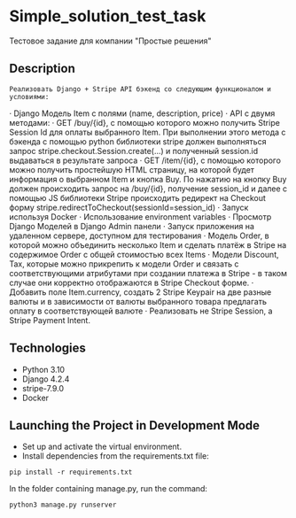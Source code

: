 # Simple_solution_test_task
Тестовое задание для компании "Простые решения"

## Description
	Реализовать Django + Stripe API бэкенд со следующим функционалом и условиями:
· 	Django Модель Item с полями (name, description, price)
· 	API с двумя методами:
· 	GET /buy/{id}, c помощью которого можно получить Stripe Session Id для оплаты выбранного Item. При выполнении этого метода c бэкенда с помощью python библиотеки stripe должен выполняться запрос stripe.checkout.Session.create(...) и полученный session.id выдаваться в результате запроса
· 	GET /item/{id}, c помощью которого можно получить простейшую HTML страницу, на которой будет информация о выбранном Item и кнопка Buy. По нажатию на кнопку Buy должен происходить запрос на /buy/{id}, получение session_id и далее с помощью JS библиотеки Stripe происходить редирект на Checkout форму stripe.redirectToCheckout(sessionId=session_id)
· 	Запуск используя Docker
· 	Использование environment variables
· 	Просмотр Django Моделей в Django Admin панели
· 	Запуск приложения на удаленном сервере, доступном для тестирования
· 	Модель Order, в которой можно объединить несколько Item и сделать платёж в Stripe на содержимое Order c общей стоимостью всех Items
· 	Модели Discount, Tax, которые можно прикрепить к модели Order и связать с соответствующими атрибутами при создании платежа в Stripe - в таком случае они корректно отображаются в Stripe Checkout форме.
· 	Добавить поле Item.currency, создать 2 Stripe Keypair на две разные валюты и в зависимости от валюты выбранного товара предлагать оплату в соответствующей валюте
· 	Реализовать не Stripe Session, а Stripe Payment Intent.

## Technologies

- Python 3.10
- Django 4.2.4
- stripe-7.9.0
- Docker

## Launching the Project in Development Mode

- Set up and activate the virtual environment.
- Install dependencies from the requirements.txt file:

```
pip install -r requirements.txt
```

In the folder containing manage.py, run the command:
```
python3 manage.py runserver
```
